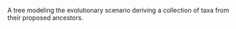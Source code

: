 A tree modeling the evolutionary scenario deriving a collection of taxa from their proposed ancestors.

